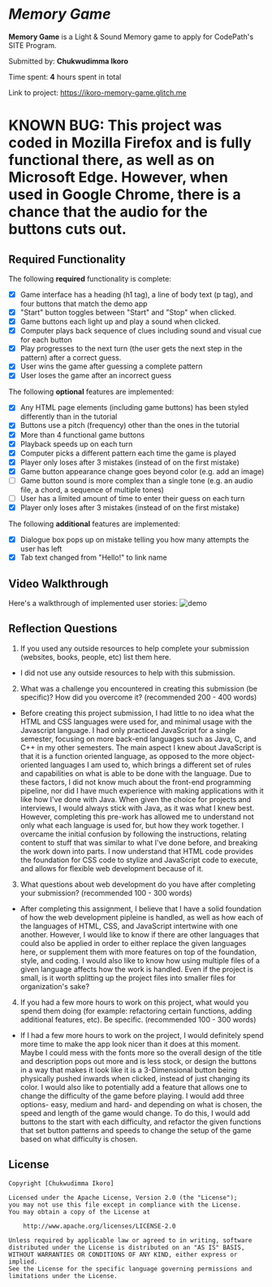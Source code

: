 # *Memory Game*

**Memory Game** is a Light & Sound Memory game to apply for CodePath's SITE Program. 

Submitted by: **Chukwudimma Ikoro**

Time spent: **4** hours spent in total

Link to project: https://ikoro-memory-game.glitch.me

# **KNOWN BUG**: This project was coded in Mozilla Firefox and is fully functional there, as well as on Microsoft Edge. However, when used in Google Chrome, there is a chance that the audio for the buttons cuts out.

## Required Functionality

The following **required** functionality is complete:

* [x] Game interface has a heading (h1 tag), a line of body text (p tag), and four buttons that match the demo app
* [x] "Start" button toggles between "Start" and "Stop" when clicked. 
* [x] Game buttons each light up and play a sound when clicked. 
* [x] Computer plays back sequence of clues including sound and visual cue for each button
* [x] Play progresses to the next turn (the user gets the next step in the pattern) after a correct guess. 
* [x] User wins the game after guessing a complete pattern
* [x] User loses the game after an incorrect guess

The following **optional** features are implemented:

* [x] Any HTML page elements (including game buttons) has been styled differently than in the tutorial
* [x] Buttons use a pitch (frequency) other than the ones in the tutorial
* [x] More than 4 functional game buttons
* [x] Playback speeds up on each turn
* [x] Computer picks a different pattern each time the game is played
* [x] Player only loses after 3 mistakes (instead of on the first mistake)
* [x] Game button appearance change goes beyond color (e.g. add an image)
* [ ] Game button sound is more complex than a single tone (e.g. an audio file, a chord, a sequence of multiple tones)
* [ ] User has a limited amount of time to enter their guess on each turn
* [x] Player only loses after 3 mistakes (instead of on the first mistake)

The following **additional** features are implemented:

- [x] Dialogue box pops up on mistake telling you how many attempts the user has left
- [x] Tab text changed from "Hello!" to link name 

## Video Walkthrough

Here's a walkthrough of implemented user stories:
![demo](https://cdn.glitch.com/5584a93b-9743-44cd-9d8b-09894b846bed%2FMemory%20Walkthrough.gif?v=1617679424839)


## Reflection Questions
1. If you used any outside resources to help complete your submission (websites, books, people, etc) list them here. 

  - I did not use any outside resources to help with this submission.

2. What was a challenge you encountered in creating this submission (be specific)? How did you overcome it? (recommended 200 - 400 words) 

  - Before creating this project submission, I had little to no idea what the HTML and CSS languages were used for, and minimal usage with the 
    Javascript language. I had only practiced JavaScript for a single semester, focusing on more back-end languages such as Java, C, and 
    C++ in my other semesters. The main aspect I knew about JavaScript is that it is a function oriented language, as opposed to the 
    more object-oriented languages I am used to, which brings a different set of rules and capabilities on what is able to be done
    with the language. Due to these factors, I did not know much about the front-end programming pipeline, nor did 
    I have much experience with making applications with it like how I've done with Java. When given the choice for projects and
    interviews, I would always stick with Java, as it was what I knew best. However, completing this pre-work has allowed me to understand
    not only what each language is used for, but how they work together. I overcame the initial confusion by following the instructions,
    relating content to stuff that was similar to what I've done before, and breaking the work down into parts. I now understand that 
    HTML code provides the foundation for CSS code to stylize and JavaScript code to execute, and allows for flexible web development 
    because of it.
    

3. What questions about web development do you have after completing your submission? (recommended 100 - 300 words) 

  - After completing this assignment, I believe that I have a solid foundation of how the web development pipleine is handled, as well as
  how each of the languages of HTML, CSS, and JavaScript intertwine with one another. However, I would like to know if there are other languages that could
  also be applied in order to either replace the given languages here, or supplement them with more features on top of the foundation, style, 
  and coding. I would also like to know how using multiple files of a given language affects how the work is handled. Even if the project
  is small, is it worth splitting up the project files into smaller files for organization's sake?

4. If you had a few more hours to work on this project, what would you spend them doing (for example: refactoring certain functions, adding additional features, etc). Be specific. (recommended 100 - 300 words)

  - If I had a few more hours to work on the project, I would definitely spend more time to make the app look nicer than it does at this 
    moment. Maybe I could mess with the fonts more so the overall design of the title and description pops out more and is less stock,
    or design the buttons in a way that makes it look like it is a 3-Dimensional button being physically pushed inwards when clicked, 
    instead of just changing its color. I would also like to potentially add a feature that allows one to change the difficulty of the 
    game before playing. I would add three options- easy, medium and hard- and depending on what is chosen, the speed and length of the
    game would change. To do this, I would add buttons to the start with each difficulty, and refactor the given functions that set button
    patterns and speeds to change the setup of the game based on what difficulty is chosen.


## License

    Copyright [Chukwudimma Ikoro]

    Licensed under the Apache License, Version 2.0 (the "License");
    you may not use this file except in compliance with the License.
    You may obtain a copy of the License at

        http://www.apache.org/licenses/LICENSE-2.0

    Unless required by applicable law or agreed to in writing, software
    distributed under the License is distributed on an "AS IS" BASIS,
    WITHOUT WARRANTIES OR CONDITIONS OF ANY KIND, either express or implied.
    See the License for the specific language governing permissions and
    limitations under the License.
